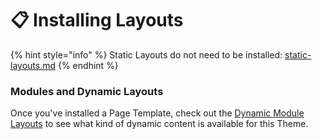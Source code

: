 # 📋 Installing Layouts

{% hint style="info" %}
Static Layouts do not need to be installed: [static-layouts.md](about-sitebuilder/static-layouts.md "mention")
{% endhint %}

### Modules and Dynamic Layouts <a href="#modules-and-dynamic-layouts" id="modules-and-dynamic-layouts"></a>

Once you've installed a Page Template, check out the [Dynamic Module Layouts](https://www.sitegurus.io/documentation/sitebuilder/modules\_and\_more/dynamic\_module\_layouts) to see what kind of dynamic content is available for this Theme.
